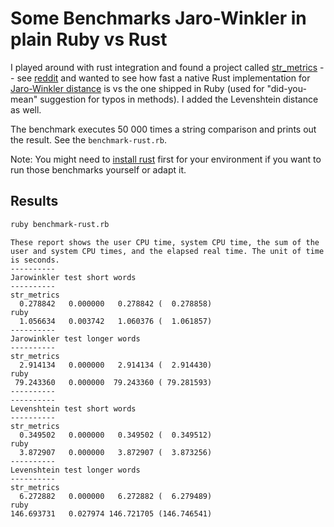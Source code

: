 # Some Benchmarks Jaro-Winkler in plain Ruby vs Rust

I played around with rust integration and found a project called [str_metrics](https://github.com/anirbanmu/str_metrics) 
-- see [reddit](https://www.reddit.com/r/ruby/comments/fhu07l/released_a_string_metricsdistance_gem_written_in/) and 
wanted to see how fast a native Rust implementation for [Jaro-Winkler distance](https://en.wikipedia.org/wiki/Jaro%E2%80%93Winkler_distance) 
is vs the one shipped in Ruby (used for "did-you-mean" suggestion for typos in methods). 
I added the Levenshtein distance as well.

The benchmark executes 50 000 times a string comparison and prints out the result. See the `benchmark-rust.rb`.

Note: You might need to [install rust](https://www.rust-lang.org/tools/install) first for your environment if you want to run those benchmarks yourself or adapt it.

## Results

```bash
ruby benchmark-rust.rb
```

```
These report shows the user CPU time, system CPU time, the sum of the user and system CPU times, and the elapsed real time. The unit of time is seconds.
----------
Jarowinkler test short words
----------
str_metrics
  0.278842   0.000000   0.278842 (  0.278858)
ruby
  1.056634   0.003742   1.060376 (  1.061857)
----------
Jarowinkler test longer words
----------
str_metrics
  2.914134   0.000000   2.914134 (  2.914430)
ruby
 79.243360   0.000000  79.243360 ( 79.281593)
----------
----------
Levenshtein test short words
----------
str_metrics
  0.349502   0.000000   0.349502 (  0.349512)
ruby
  3.872907   0.000000   3.872907 (  3.873256)
----------
Levenshtein test longer words
----------
str_metrics
  6.272882   0.000000   6.272882 (  6.279489)
ruby
146.693731   0.027974 146.721705 (146.746541)

```
